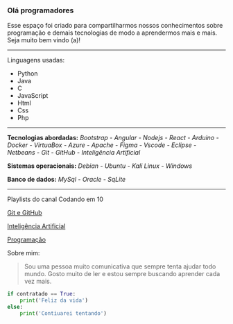 ### Olá programadores

Esse espaço foi criado para compartilharmos nossos conhecimentos sobre programação e demais tecnologias de modo a aprendermos mais e mais. Seja muito bem vindo (a)!

---

Linguagens usadas:
- Python
- Java
- C
- JavaScript
- Html
- Css
- Php

---

**Tecnologias abordadas:** *Bootstrap - Angular - Nodejs - React - Arduino - Docker - VirtuaBox - Azure - Apache - Figma - Vscode - Eclipse - Netbeans - Git - GitHub - Inteligência Artificial*

**Sistemas operacionais:** *Debian - Ubuntu - Kali Linux - Windows*

**Banco de dados:** *MySql - Oracle - SqLite*

---

Playlists do canal Codando em 10

[Git e GitHub](https://www.youtube.com/playlist?list=PLxjIvZIT3VsRS6lWThhBZ9NAp2fQxCurM)

[Inteligência Artificial](https://www.youtube.com/playlist?list=PLxjIvZIT3VsQGUilJ1A6Oqv86g_FqLlv-)

[Programação](https://www.youtube.com/playlist?list=PLxjIvZIT3VsQGjebcX8BlzEfV1m1aBsk4)

Sobre mim:

> Sou uma pessoa muito comunicativa que sempre tenta ajudar todo mundo. Gosto muito de ler e estou sempre buscando aprender cada vez mais.

```python
if contratado == True:
    print('Feliz da vida')
else:
    print('Contiuarei tentando')
    
